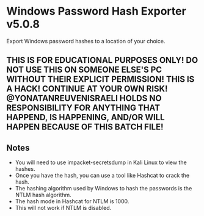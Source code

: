 # Windows Password Hash Exporter v5.0.8
Export Windows password hashes to a location of your choice.

## THIS IS FOR EDUCATIONAL PURPOSES ONLY! DO NOT USE THIS ON SOMEONE ELSE'S PC WITHOUT THEIR EXPLICIT PERMISSION! THIS IS A HACK! CONTINUE AT YOUR OWN RISK! @YONATANREUVENISRAELI HOLDS NO RESPONSIBILITY FOR ANYTHING THAT HAPPEND, IS HAPPENING, AND/OR WILL HAPPEN BECAUSE OF THIS BATCH FILE!

## Notes
- You will need to use impacket-secretsdump in Kali Linux to view the hashes.  
- Once you have the hash, you can use a tool like Hashcat to crack the hash.  
- The hashing algorithm used by Windows to hash the passwords is the NTLM hash algorithm.  
- The hash mode in Hashcat for NTLM is 1000.  
- This will not work if NTLM is disabled.
